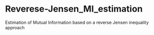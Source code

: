 # Reverese-Jensen_MI_estimation
 Estimation of Mutual Information based on a reverse Jensen inequality approach
